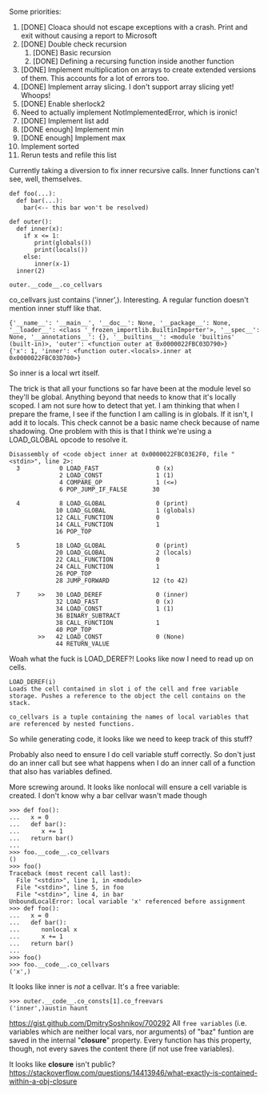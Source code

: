 Some priorities:

1. [DONE] Cloaca should not escape exceptions with a crash. Print and exit without causing a report to Microsoft
2. [DONE] Double check recursion
   1. [DONE] Basic recursion
   2. [DONE] Defining a recursing function inside another function
3. [DONE] Implement multiplication on arrays to create extended versions of them. This accounts for a lot of errors too.
4. [DONE] Implement array slicing. I don't support array slicing yet! Whoops!
5. [DONE] Enable sherlock2 
6. Need to actually implement NotImplementedError, which is ironic!
7. [DONE] Implement list add
8. [DONE enough] Implement min
9. [DONE enough] Implement max
10. Implement sorted
11. Rerun tests and refile this list


Currently taking a diversion to fix inner recursive calls. Inner functions can't see, well, themselves.
```
def foo(...):
  def bar(...):
    bar(<-- this bar won't be resolved)
```

```
def outer():
  def inner(x):
    if x <= 1:
       print(globals())
       print(locals())
    else:
       inner(x-1)
  inner(2)

outer.__code__.co_cellvars

```
co_cellvars just contains ('inner',). Interesting. A regular function doesn't mention inner stuff like that.


```
{'__name__': '__main__', '__doc__': None, '__package__': None, '__loader__': <class '_frozen_importlib.BuiltinImporter'>, '__spec__': None, '__annotations__': {}, '__builtins__': <module 'builtins' (built-in)>, 'outer': <function outer at 0x0000022FBC03D790>}
{'x': 1, 'inner': <function outer.<locals>.inner at 0x0000022FBC03D700>}
```
So inner is a local wrt itself.

The trick is that all your functions so far have been at the module level so they'll be global. Anything beyond that needs to know that it's locally scoped. I am not sure how to detect that yet. I
am thinking that when I prepare the frame, I see if the function I am calling is in globals. If it isn't, I add it to locals. This check cannot be a basic name check because of name shadowing.
One problem with this is that I think we're using a LOAD_GLOBAL opcode to resolve it.

```
Disassembly of <code object inner at 0x0000022FBC03E2F0, file "<stdin>", line 2>:
  3           0 LOAD_FAST                0 (x)
              2 LOAD_CONST               1 (1)
              4 COMPARE_OP               1 (<=)
              6 POP_JUMP_IF_FALSE       30

  4           8 LOAD_GLOBAL              0 (print)
             10 LOAD_GLOBAL              1 (globals)
             12 CALL_FUNCTION            0
             14 CALL_FUNCTION            1
             16 POP_TOP

  5          18 LOAD_GLOBAL              0 (print)
             20 LOAD_GLOBAL              2 (locals)
             22 CALL_FUNCTION            0
             24 CALL_FUNCTION            1
             26 POP_TOP
             28 JUMP_FORWARD            12 (to 42)

  7     >>   30 LOAD_DEREF               0 (inner)
             32 LOAD_FAST                0 (x)
             34 LOAD_CONST               1 (1)
             36 BINARY_SUBTRACT
             38 CALL_FUNCTION            1
             40 POP_TOP
        >>   42 LOAD_CONST               0 (None)
             44 RETURN_VALUE
```

Woah what the fuck is LOAD_DEREF?! Looks like now I need to read up on cells.

```
LOAD_DEREF(i)
Loads the cell contained in slot i of the cell and free variable storage. Pushes a reference to the object the cell contains on the stack.
```

```
co_cellvars is a tuple containing the names of local variables that are referenced by nested functions.
```
So while generating code, it looks like we need to keep track of this stuff?

Probably also need to ensure I do cell variable stuff correctly. So don't just do an inner call but see what happens when I do an inner call of a function that
also has variables defined.

More screwing around. It looks like nonlocal will ensure a cell variable is created. I don't know why a bar cellvar wasn't made though
```
>>> def foo():
...   x = 0
...   def bar():
...      x += 1
...   return bar()
...
>>> foo.__code__.co_cellvars
()
>>> foo()
Traceback (most recent call last):
  File "<stdin>", line 1, in <module>
  File "<stdin>", line 5, in foo
  File "<stdin>", line 4, in bar
UnboundLocalError: local variable 'x' referenced before assignment
>>> def foo():
...   x = 0
...   def bar():
...      nonlocal x
...      x += 1
...   return bar()
...
>>> foo()
>>> foo.__code__.co_cellvars
('x',)
```

It looks like inner is _not_ a cellvar. It's a free variable:
```
>>> outer.__code__.co_consts[1].co_freevars
('inner',)austin haunt
```
https://gist.github.com/DmitrySoshnikov/700292
    All `free variables` (i.e. variables which are
    neither local vars, nor arguments) of "baz" funtion
    are saved in the internal "__closure__" property.
    Every function has this property, though, not every
    saves the content there (if not use free variables).

It looks like __closure__ isn't public?
https://stackoverflow.com/questions/14413946/what-exactly-is-contained-within-a-obj-closure